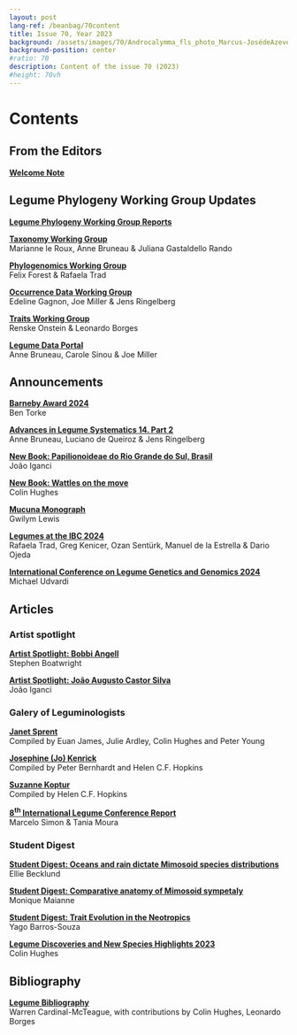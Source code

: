 ```yaml
---
layout: post
lang-ref: /beanbag/70content
title: Issue 70, Year 2023
background: /assets/images/70/Androcalymma_fls_photo_Marcus-JosédeAzevedoFalcão_sq-copy.jpg
background-position: center
#ratio: 70
description: Content of the issue 70 (2023)
#height: 70vh
---
```


# Contents


## From the Editors

**[Welcome Note](/beanbag/70/issue-70-welcome-note/)**  

## Legume Phylogeny Working Group Updates

**[Legume Phylogeny Working Group Reports](/beanbag/70/issue-70-legume-phylogeny-working-group-reports)**  

**[Taxonomy Working Group](/beanbag/70/issue-70-taxonomy-working-group)**  
Marianne le Roux, Anne Bruneau & Juliana Gastaldello Rando  

**[Phylogenomics Working Group](/beanbag/70/issue-70-phylogenomics-working-group)**  
Felix Forest & Rafaela Trad  

**[Occurrence Data Working Group](/beanbag/70/issue-70-occurrence-working-group)**  
Edeline Gagnon, Joe Miller & Jens Ringelberg  

**[Traits Working Group](/beanbag/70/issue-70-traits-working-group)**  
Renske Onstein & Leonardo Borges  

**[Legume Data Portal](/beanbag/70/issue-70-legume-data-portal)**  
Anne Bruneau, Carole Sinou & Joe Miller  

## Announcements

**[Barneby Award 2024](/beanbag/70/issue-70-barneby-award-2024)**  
Ben Torke  

**[Advances in Legume Systematics 14. Part 2](/beanbag/70/issue-70-ALS14-2)**  
Anne Bruneau, Luciano de Queiroz & Jens Ringelberg  

**[New Book: Papilionoideae do Rio Grande do Sul, Brasil](/beanbag/70/issue-70-new-book-papilionoideae-rio-grande-do-sul)**  
João Iganci  

**[New Book: Wattles on the move](/beanbag/70/issue-70-new-book-wattles-on-the-move)**  
Colin Hughes  

**[Mucuna Monograph](/beanbag/70/issue-70-mucuna-request)**  
Gwilym Lewis  

**[Legumes at the IBC 2024](/beanbag/70/issue-70-legumes-at-the-ibc)**  
Rafaela Trad, Greg Kenicer, Ozan Sentürk, Manuel de la Estrella & Dario Ojeda  

**[International Conference on Legume Genetics and Genomics 2024](/beanbag/70/issue-70-international_legume_genomics)**  
Michael Udvardi  

## Articles

### Artist spotlight

**[Artist Spotlight: Bobbi Angell](/beanbag/70/issue-70-artist-spotlight-bobbi-angell)**  
Stephen Boatwright  

**[Artist Spotlight: João Augusto Castor Silva](/beanbag/70/issue-70-artist-spotlight-joao-augusto-castor-silva)**  
João Iganci  

### Galery of Leguminologists

**[Janet Sprent](/beanbag/70/issue-70-gallery-leguminologists#1.1)**  
Compiled by Euan James, Julie Ardley, Colin Hughes and Peter Young  

**[Josephine (Jo) Kenrick](/beanbag/70/issue-70-gallery-leguminologists#1.2)**  
Compiled by Peter Bernhardt and Helen C.F. Hopkins  

**[Suzanne Koptur](/beanbag/70/issue-70-gallery-leguminologists#1.3)**  
Compiled by Helen C.F. Hopkins  

**[8<sup>th</sup> International Legume Conference Report](/beanbag/70/issue-70-8ILC)**  
Marcelo Simon & Tania Moura  

### Student Digest

**[Student Digest: Oceans and rain dictate Mimosoid species distributions](/beanbag/70/issue-70-student-digest-becklund)**  
Ellie Becklund  

**[Student Digest: Comparative anatomy of Mimosoid sympetaly](/beanbag/70/issue-70-student-digest-maianne)**  
Monique Maianne  

**[Student Digest: Trait Evolution in the Neotropics](/beanbag/70/issue-70-student-digest-barros-souza)**  
Yago Barros-Souza  

**[Legume Discoveries and New Species Highlights 2023](/beanbag/70/issue-70-new-species-highlights)**  
Colin Hughes  

## Bibliography

**[Legume Bibliography](/beanbag/70/issue-70-legume-bibliography_2023)**  
Warren Cardinal-McTeague, with contributions by Colin Hughes, Leonardo Borges   

